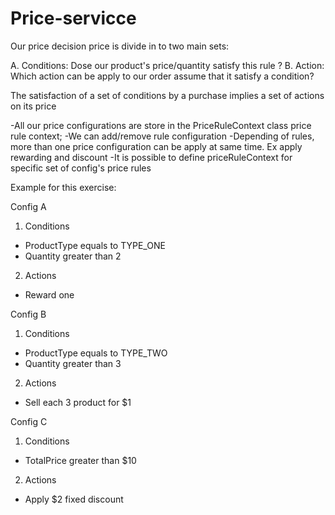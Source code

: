 # Price-servicce

Our price decision price is divide in to two main sets:

A. Conditions: Dose our product's price/quantity satisfy this rule ?
B. Action: Which action can be apply to our order assume that it satisfy a condition? 

The satisfaction of a set of conditions by a purchase implies a set of actions on its price

-All our price configurations are store in the PriceRuleContext class  price rule context;
-We can add/remove rule configuration
-Depending of rules, more than one price configuration can be apply at same time. Ex apply rewarding and discount
-It is possible to define priceRuleContext for specific set of config's price rules

Example for this exercise:

Config A
 1. Conditions
   - ProductType equals to TYPE_ONE
   - Quantity greater than 2
 2. Actions
   - Reward one


Config B
 1. Conditions
  - ProductType equals to TYPE_TWO
  - Quantity greater than 3
 2. Actions
  - Sell each 3 product for $1


Config C
 1. Conditions
  - TotalPrice greater than $10
 2. Actions
  - Apply $2 fixed discount
